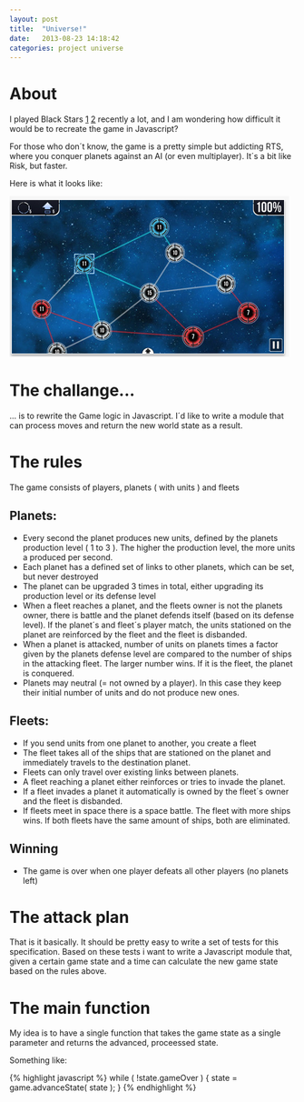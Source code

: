 ```yaml
---
layout: post
title:  "Universe!"
date:   2013-08-23 14:18:42
categories: project universe
---
```

# About

I played Black Stars [1](http://navissal.com/projets/Black%20Stars) [2](https://itunes.apple.com/us/app/black-stars/id512945753?mt=8) recently a lot,
and I am wondering how difficult it would be to recreate the game in Javascript?

For those who don´t know, the game is a pretty simple but addicting RTS, where you conquer planets against an AI (or even multiplayer).
It´s a bit like Risk, but faster.

Here is what it looks like:

![Black Stars Screenshot](/img/BlackStarsScreenShot.png)


# The challange...
... is to rewrite the Game logic in Javascript. I´d like to write a module that can
process moves and return the new world state as a result.

# The rules
The game consists of players, planets ( with units ) and fleets

## Planets:

* Every second the planet produces new units, defined by the planets production level ( 1 to 3 ). The higher the production level, the more units a produced per second.
* Each planet has a defined set of links to other planets, which can be set, but never destroyed
* The planet can be upgraded 3 times in total, either upgrading its production level or its defense level
* When a fleet reaches a planet, and the fleets owner is not the planets owner, there is battle and the planet defends itself (based on its defense level). If the planet´s and fleet´s player match, the units stationed on the planet are reinforced by the fleet and the fleet is disbanded.
* When a planet is attacked, number of units on planets times a factor given by the planets defense level are compared to the number of ships in the attacking fleet. The larger number wins. If it is the fleet, the planet is conquered.
* Planets may neutral (= not owned by a player). In this case they keep their initial number of units and do not produce new ones.


## Fleets:

* If you send units from one planet to another, you create a fleet
* The fleet takes all of the ships that are stationed on the planet and immediately travels to the destination planet.
* Fleets can only travel over existing links between planets.
* A fleet reaching a planet either reinforces or tries to invade the planet.
* If a fleet invades a planet it automatically is owned by the fleet´s owner and the fleet is disbanded.
* If fleets meet in space there is a space battle. The fleet with more ships wins. If both fleets have the same amount of ships, both are eliminated.


## Winning

* The game is over when one player defeats all other players (no planets left)  

# The attack plan

That is it basically. It should be pretty easy to write a set of tests for this specification. Based on these tests i want to write a Javascript module that, given a certain game state and a time can calculate the new game state based on the rules above.


# The main function

My idea is to have a single function that takes the game state as a single parameter and returns the advanced, proceessed state.

Something like:

{% highlight javascript %}
while ( !state.gameOver ) {
    state = game.advanceState( state );
}
{% endhighlight %}

